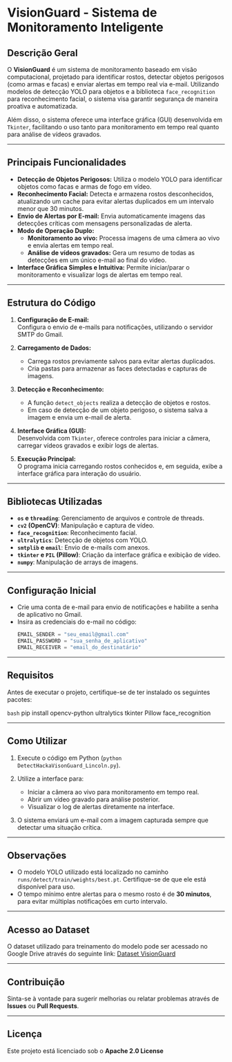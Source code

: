 
# **VisionGuard - Sistema de Monitoramento Inteligente**

## **Descrição Geral**
O **VisionGuard** é um sistema de monitoramento baseado em visão computacional, projetado para identificar rostos, detectar objetos perigosos (como armas e facas) e enviar alertas em tempo real via e-mail. Utilizando modelos de detecção YOLO para objetos e a biblioteca `face_recognition` para reconhecimento facial, o sistema visa garantir segurança de maneira proativa e automatizada.

Além disso, o sistema oferece uma interface gráfica (GUI) desenvolvida em `Tkinter`, facilitando o uso tanto para monitoramento em tempo real quanto para análise de vídeos gravados.

---

## **Principais Funcionalidades**
- **Detecção de Objetos Perigosos:** Utiliza o modelo YOLO para identificar objetos como facas e armas de fogo em vídeo.
- **Reconhecimento Facial:** Detecta e armazena rostos desconhecidos, atualizando um cache para evitar alertas duplicados em um intervalo menor que 30 minutos.
- **Envio de Alertas por E-mail:** Envia automaticamente imagens das detecções críticas com mensagens personalizadas de alerta.
- **Modo de Operação Duplo:**
  - **Monitoramento ao vivo:** Processa imagens de uma câmera ao vivo e envia alertas em tempo real.
  - **Análise de vídeos gravados:** Gera um resumo de todas as detecções em um único e-mail ao final do vídeo.
- **Interface Gráfica Simples e Intuitiva:** Permite iniciar/parar o monitoramento e visualizar logs de alertas em tempo real.

---

## **Estrutura do Código**
1. **Configuração de E-mail:**  
   Configura o envio de e-mails para notificações, utilizando o servidor SMTP do Gmail.

2. **Carregamento de Dados:**  
   - Carrega rostos previamente salvos para evitar alertas duplicados.
   - Cria pastas para armazenar as faces detectadas e capturas de imagens.

3. **Detecção e Reconhecimento:**  
   - A função `detect_objects` realiza a detecção de objetos e rostos.
   - Em caso de detecção de um objeto perigoso, o sistema salva a imagem e envia um e-mail de alerta.

4. **Interface Gráfica (GUI):**  
   Desenvolvida com `Tkinter`, oferece controles para iniciar a câmera, carregar vídeos gravados e exibir logs de alertas.

5. **Execução Principal:**  
   O programa inicia carregando rostos conhecidos e, em seguida, exibe a interface gráfica para interação do usuário.

---

## **Bibliotecas Utilizadas**
- **`os` e `threading`**: Gerenciamento de arquivos e controle de threads.
- **`cv2` (OpenCV)**: Manipulação e captura de vídeo.
- **`face_recognition`**: Reconhecimento facial.
- **`ultralytics`**: Detecção de objetos com YOLO.
- **`smtplib` e `email`**: Envio de e-mails com anexos.
- **`tkinter` e `PIL` (Pillow)**: Criação da interface gráfica e exibição de vídeo.
- **`numpy`**: Manipulação de arrays de imagens.

---

## **Configuração Inicial**
- Crie uma conta de e-mail para envio de notificações e habilite a senha de aplicativo no Gmail.
- Insira as credenciais do e-mail no código:
  ```python
  EMAIL_SENDER = "seu_email@gmail.com"
  EMAIL_PASSWORD = "sua_senha_de_aplicativo"
  EMAIL_RECEIVER = "email_do_destinatário"
  ```

---

## Requisitos

Antes de executar o projeto, certifique-se de ter instalado os seguintes pacotes:

```bash```
pip install opencv-python ultralytics tkinter Pillow face_recognition

---

## **Como Utilizar**
1. Execute o código em Python (`python DetectHackaVisonGuard_Lincoln.py`).
2. Utilize a interface para:
   - Iniciar a câmera ao vivo para monitoramento em tempo real.
   - Abrir um vídeo gravado para análise posterior.
   - Visualizar o log de alertas diretamente na interface.

3. O sistema enviará um e-mail com a imagem capturada sempre que detectar uma situação crítica.

---

## **Observações**
- O modelo YOLO utilizado está localizado no caminho `runs/detect/train/weights/best.pt`. Certifique-se de que ele está disponível para uso.
- O tempo mínimo entre alertas para o mesmo rosto é de **30 minutos**, para evitar múltiplas notificações em curto intervalo.

---

## Acesso ao Dataset

O dataset utilizado para treinamento do modelo pode ser acessado no Google Drive através do seguinte link:
[Dataset VisionGuard](https://drive.google.com/drive/folders/13qi71kzV0WxuKdReM01d0W-EU7aWyEg6?usp=sharing)

---

## Contribuição

Sinta-se à vontade para sugerir melhorias ou relatar problemas através de **Issues** ou **Pull Requests**.

---

## Licença

Este projeto está licenciado sob o **Apache 2.0 License**
